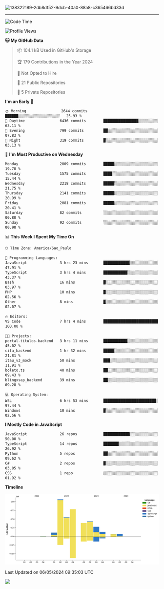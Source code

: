 
![138322189-2db8df52-9dcb-40a0-88a8-c365466bd33d](https://user-images.githubusercontent.com/89656623/214648213-d698ffe7-0c15-4728-8ac0-3e241011cc78.gif)

---

<!--START_SECTION:waka-->
![Code Time](http://img.shields.io/badge/Code%20Time-79%20hrs%2025%20mins-blue)

![Profile Views](http://img.shields.io/badge/Profile%20Views-7-blue)

**🐱 My GitHub Data** 

> 📦 104.1 kB Used in GitHub's Storage 
 > 
> 🏆 179 Contributions in the Year 2024
 > 
> 🚫 Not Opted to Hire
 > 
> 📜 21 Public Repositories 
 > 
> 🔑 5 Private Repositories 
 > 
**I'm an Early 🐤** 

```text
🌞 Morning                2644 commits        ██████░░░░░░░░░░░░░░░░░░░   25.93 % 
🌆 Daytime                6436 commits        ████████████████░░░░░░░░░   63.11 % 
🌃 Evening                799 commits         ██░░░░░░░░░░░░░░░░░░░░░░░   07.83 % 
🌙 Night                  319 commits         █░░░░░░░░░░░░░░░░░░░░░░░░   03.13 % 
```
📅 **I'm Most Productive on Wednesday** 

```text
Monday                   2009 commits        █████░░░░░░░░░░░░░░░░░░░░   19.70 % 
Tuesday                  1575 commits        ████░░░░░░░░░░░░░░░░░░░░░   15.44 % 
Wednesday                2218 commits        █████░░░░░░░░░░░░░░░░░░░░   21.75 % 
Thursday                 2141 commits        █████░░░░░░░░░░░░░░░░░░░░   20.99 % 
Friday                   2081 commits        █████░░░░░░░░░░░░░░░░░░░░   20.41 % 
Saturday                 82 commits          ░░░░░░░░░░░░░░░░░░░░░░░░░   00.80 % 
Sunday                   92 commits          ░░░░░░░░░░░░░░░░░░░░░░░░░   00.90 % 
```


📊 **This Week I Spent My Time On** 

```text
🕑︎ Time Zone: America/Sao_Paulo

💬 Programming Languages: 
JavaScript               3 hrs 23 mins       ████████████░░░░░░░░░░░░░   47.91 % 
TypeScript               3 hrs 4 mins        ███████████░░░░░░░░░░░░░░   43.37 % 
Bash                     16 mins             █░░░░░░░░░░░░░░░░░░░░░░░░   03.97 % 
PHP                      10 mins             █░░░░░░░░░░░░░░░░░░░░░░░░   02.56 % 
Other                    8 mins              █░░░░░░░░░░░░░░░░░░░░░░░░   02.07 % 

🔥 Editors: 
VS Code                  7 hrs 4 mins        █████████████████████████   100.00 % 

🐱‍💻 Projects: 
portal-titulos-backend   3 hrs 11 mins       ███████████░░░░░░░░░░░░░░   45.02 % 
cifa_backend             1 hr 32 mins        █████░░░░░░░░░░░░░░░░░░░░   21.81 % 
itau_v3_mock             50 mins             ███░░░░░░░░░░░░░░░░░░░░░░   11.91 % 
boleto.ts                40 mins             ██░░░░░░░░░░░░░░░░░░░░░░░   09.43 % 
blingxsap_backend        39 mins             ██░░░░░░░░░░░░░░░░░░░░░░░   09.28 % 

💻 Operating System: 
WSL                      6 hrs 53 mins       ████████████████████████░   97.44 % 
Windows                  10 mins             █░░░░░░░░░░░░░░░░░░░░░░░░   02.56 % 
```

**I Mostly Code in JavaScript** 

```text
JavaScript               26 repos            ████████████░░░░░░░░░░░░░   50.00 % 
TypeScript               14 repos            ███████░░░░░░░░░░░░░░░░░░   26.92 % 
Python                   5 repos             ██░░░░░░░░░░░░░░░░░░░░░░░   09.62 % 
C#                       2 repos             █░░░░░░░░░░░░░░░░░░░░░░░░   03.85 % 
CSS                      1 repo              ░░░░░░░░░░░░░░░░░░░░░░░░░   01.92 % 
```



**Timeline**

![Lines of Code chart](https://raw.githubusercontent.com/NatanB4/NatanB4/main/assets/bar_graph.png)


 Last Updated on 06/05/2024 09:35:03 UTC
<!--END_SECTION:waka-->
    
  <a href="mailto:natanbarbosa027@gmail.com"><img src="https://img.shields.io/badge/Gmail-D14836?style=for-the-badge&logo=gmail&logoColor=white" target="_blank"></a>

